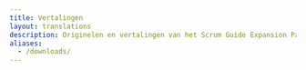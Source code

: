 ```yaml
---
title: Vertalingen
layout: translations
description: Originelen en vertalingen van het Scrum Guide Expansion Pack
aliases:
  - /downloads/
---
```

